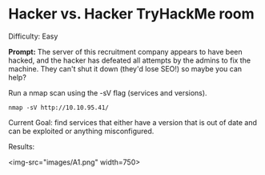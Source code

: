 # Hacker vs. Hacker TryHackMe room 
Difficulty: Easy

 **Prompt:**
The server of this recruitment company appears to have been hacked, and the hacker has defeated all attempts by the admins to fix the machine. They can't shut it down (they'd lose SEO!) so maybe you can help?

Run a nmap scan using the -sV flag (services and versions).

`nmap -sV http://10.10.95.41/`

Current Goal: find services that either have a version that is out of date and can be exploited or anything misconfigured.

Results: 

<img-src="images/A1.png" width=750>

